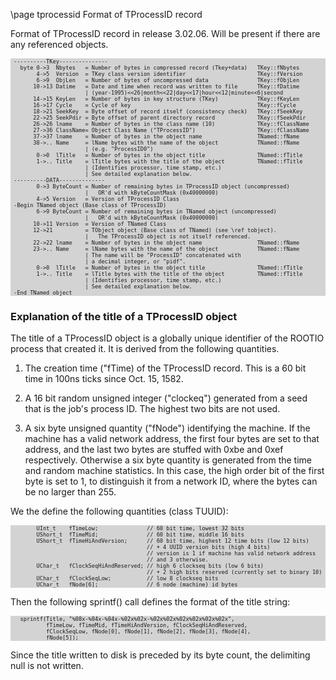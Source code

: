\page tprocessid Format of TProcessID record


Format of TProcessID record in release 3.02.06.
Will be present if there are any referenced objects.

<div style="background-color: lightgrey; font-size: 0.9vw;"><pre>
 ----------TKey---------------
   byte 0->3  Nbytes   = Number of bytes in compressed record (Tkey+data)   TKey::fNbytes
        4->5  Version  = TKey class version identifier                      TKey::fVersion
        6->9  ObjLen   = Number of bytes of uncompressed data               TKey::fObjLen
       10->13 Datime   = Date and time when record was written to file      TKey::fDatime
                       | (year-1995)<<26|month<<22|day<<17|hour<<12|minute<<6|second
       14->15 KeyLen   = Number of bytes in key structure (TKey)            TKey::fKeyLen
       16->17 Cycle    = Cycle of key                                       TKey::fCycle
       18->21 SeekKey  = Byte offset of record itself (consistency check)   TKey::fSeekKey
       22->25 SeekPdir = Byte offset of parent directory record             TKey::fSeekPdir
       26->26 lname    = Number of bytes in the class name (10)             TKey::fClassName
       27->36 ClassName= Object Class Name ("TProcessID")                   TKey::fClassName
       37->37 lname    = Number of bytes in the object name                 TNamed::fName
       38->.. Name     = lName bytes with the name of the object            TNamed::fName
                       | (e.g. "ProcessID0")
        0->0  lTitle   = Number of bytes in the object title                TNamed::fTitle
        1->.. Title    = lTitle bytes with the title of the object          TNamed::fTitle
                       | (Identifies processor, time stamp, etc.)
                       | See detailed explanation below.
 ----------DATA--------------
        0->3 ByteCount = Number of remaining bytes in TProcessID object (uncompressed)
                       |   OR'd with kByteCountMask (0x40000000)
        4->5 Version   = Version of TProcessID Class
 -Begin TNamed object (Base class of TProcessID)
        6->9 ByteCount = Number of remaining bytes in TNamed object (uncompressed)
                       |   OR'd with kByteCountMask (0x40000000)
       10->11 Version  = Version of TNamed Class
       12->21          = TObject object (Base class of TNamed) (see \ref tobject).
                       |   The TProcessID object is not itself referenced.
       22->22 lname    = Number of bytes in the object name                 TNamed::fName
       23->.. Name     = lName bytes with the name of the object            TNamed::fName
                       | The name will be "ProcessID" concatenated with
                       | a decimal integer, or "pidf".
        0->0  lTitle   = Number of bytes in the object title                TNamed::fTitle
        1->.. Title    = lTitle bytes with the title of the object          TNamed::fTitle
                       | (Identifies processor, time stamp, etc.)
                       | See detailed explanation below.
 -End TNamed object
</pre></div>

### Explanation of the title of a TProcessID object

The title of a TProcessID object is a globally unique identifier of the
ROOTIO process that created it.  It is derived from the following quantities.

  1. The creation time ("fTime) of the TProcessID record.  This is a 60 bit time
     in 100ns ticks since Oct. 15, 1582.

  2. A 16 bit random unsigned integer ("clockeq") generated from a seed that is the
     job's process ID.  The highest two bits are not used.

  3. A six byte unsigned quantity ("fNode") identifying the machine.  If the machine has a
     valid network address, the first four bytes are set to that address, and the last two bytes
     are stuffed with 0xbe and 0xef respectively.  Otherwise a six byte quantity is generated
     from the time and random machine statistics. In this case, the high order bit of the
     first byte is set to 1, to distinguish it from a network ID, where the bytes can be
     no larger than 255.

We the define the following quantities (class TUUID):
<div style="background-color: lightgrey; font-size: 0.9vw;"><pre>
        UInt_t    fTimeLow;               // 60 bit time, lowest 32 bits
        UShort_t  fTimeMid;               // 60 bit time, middle 16 bits
        UShort_t  fTimeHiAndVersion;      // 60 bit time, highest 12 time bits (low 12 bits)
                                          // + 4 UUID version bits (high 4 bits)
                                          // version is 1 if machine has valid network address
                                          // and 3 otherwise.
        UChar_t   fClockSeqHiAndReserved; // high 6 clockseq bits (low 6 bits)
                                          // + 2 high bits reserved (currently set to binary 10)
        UChar_t   fClockSeqLow;           // low 8 clockseq bits
        UChar_t   fNode[6];               // 6 node (machine) id bytes
</pre></div>

Then the following sprintf() call defines the format of the title string:
<div style="background-color: lightgrey; font-size: 0.9vw;"><pre>
   sprintf(Title, "%08x-%04x-%04x-%02x%02x-%02x%02x%02x%02x%02x%02x",
           fTimeLow, fTimeMid, fTimeHiAndVersion, fClockSeqHiAndReserved,
           fClockSeqLow, fNode[0], fNode[1], fNode[2], fNode[3], fNode[4],
           fNode[5]);
</pre></div>

Since the title written to disk is preceded by its byte count, the delimiting null is not written.
